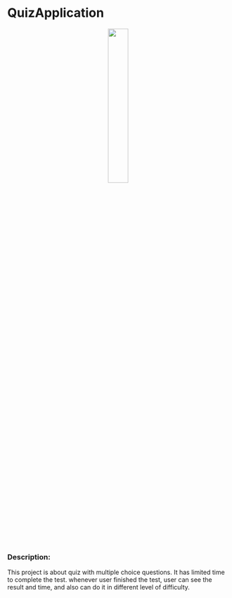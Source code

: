 # QuizApplication
<div id="header" align="center">
  <img src="https://png.pngtree.com/png-clipart/20191121/original/pngtree-speech-sign-text-quiz-time-vector-illustration-png-image_5157353.jpg" width="30%"/>
</div>

<h3>Description:</h3>
This project is about quiz with multiple choice questions. It has limited time to complete the test. whenever user finished the test, user can see the result and time, and also can do it in different level of difficulty.
